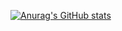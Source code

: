 [![Anurag's GitHub stats](https://github-readme-stats.vercel.app/api?username=emonorg&theme=dracula)](https://github.com/anuraghazra/github-readme-stats)

<!---
emonorg/emonorg is a ✨ special ✨ repository because its `README.md` (this file) appears on your GitHub profile.
You can click the Preview link to take a look at your changes.
--->
